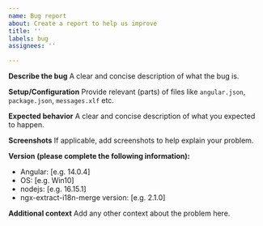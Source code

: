 ```yaml
---
name: Bug report
about: Create a report to help us improve
title: ''
labels: bug
assignees: ''

---
```


**Describe the bug**
A clear and concise description of what the bug is.

**Setup/Configuration**
Provide relevant (parts) of files like `angular.json`, `package.json`, `messages.xlf` etc.

**Expected behavior**
A clear and concise description of what you expected to happen.

**Screenshots**
If applicable, add screenshots to help explain your problem.

**Version (please complete the following information):**
 - Angular: [e.g. 14.0.4]
 - OS: [e.g. Win10]
 - nodejs: [e.g. 16.15.1]
 - ngx-extract-i18n-merge version: [e.g. 2.1.0]

**Additional context**
Add any other context about the problem here.
